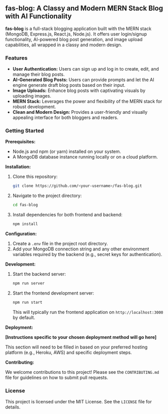 ## fas-blog: A Classy and Modern MERN Stack Blog with AI Functionality

**fas-blog** is a full-stack blogging application built with the MERN stack (MongoDB, Express.js, React.js, Node.js). It offers user login/signup functionality, AI-powered blog post generation, and image upload capabilities, all wrapped in a classy and modern design.

### Features

* **User Authentication:** Users can sign up and log in to create, edit, and manage their blog posts.
* **AI-Generated Blog Posts:** Users can provide prompts and let the AI engine generate draft blog posts based on their input.
* **Image Uploads:** Enhance blog posts with captivating visuals by uploading images.
* **MERN Stack:** Leverages the power and flexibility of the MERN stack for robust development.
* **Clean and Modern Design:** Provides a user-friendly and visually appealing interface for both bloggers and readers.

### Getting Started

**Prerequisites:**

* Node.js and npm (or yarn) installed on your system.
* A MongoDB database instance running locally or on a cloud platform.

**Installation:**

1. Clone this repository:

   ```bash
   git clone https://github.com/<your-username>/fas-blog.git
   ```

2. Navigate to the project directory:

   ```bash
   cd fas-blog
   ```

3. Install dependencies for both frontend and backend:

   ```bash
   npm install
   ```

**Configuration:**

1. Create a `.env` file in the project root directory.
2. Add your MongoDB connection string and any other environment variables required by the backend (e.g., secret keys for authentication).

**Development:**

1. Start the backend server:

   ```bash
   npm run server
   ```

2. Start the frontend development server:

   ```bash
   npm run start
   ```

   This will typically run the frontend application on `http://localhost:3000` by default.

**Deployment:**

**[Instructions specific to your chosen deployment method will go here]**

This section will need to be filled in based on your preferred hosting platform (e.g., Heroku, AWS) and specific deployment steps. 

**Contributing:**

We welcome contributions to this project! Please see the `CONTRIBUTING.md` file for guidelines on how to submit pull requests.

### License

This project is licensed under the MIT License. See the `LICENSE` file for details.
